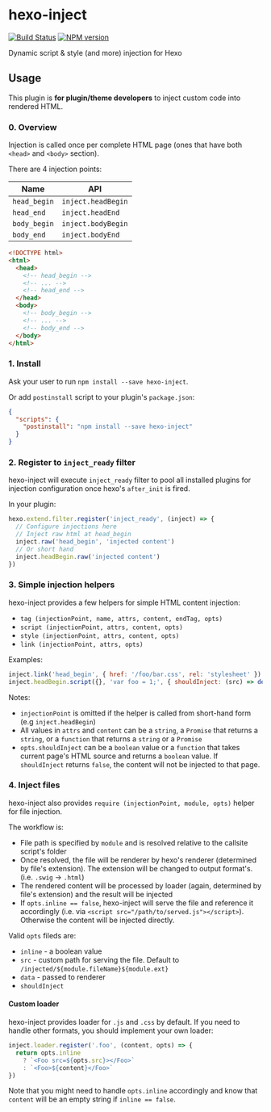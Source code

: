# hexo-inject

[![Build Status](https://travis-ci.org/hexojs/hexo-inject.svg?branch=master)](https://travis-ci.org/hexojs/hexo-inject)
[![NPM version](https://badge.fury.io/js/hexo-inject.svg)](https://www.npmjs.com/package/hexo-inject)

Dynamic script & style (and more) injection for Hexo

## Usage

This plugin is **for plugin/theme developers** to inject custom code into rendered HTML.

### 0. Overview

Injection is called once per complete HTML page (ones that have both `<head>` and `<body>` section).

There are 4 injection points:

Name | API
---- | ---------
`head_begin`  | `inject.headBegin`
`head_end`    | `inject.headEnd`
`body_begin`  | `inject.bodyBegin`
`body_end`    | `inject.bodyEnd`

```html
<!DOCTYPE html>
<html>
  <head>
    <!-- head_begin -->
    <!-- ... -->
    <!-- head_end -->
  </head>
  <body>
    <!-- body_begin -->
    <!-- ... -->
    <!-- body_end -->
  </body>
</html>
```

### 1. Install

Ask your user to run `npm install --save hexo-inject`.

Or add `postinstall` script to your plugin's `package.json`:

```json
{
  "scripts": {
    "postinstall": "npm install --save hexo-inject"
  }
}
```

### 2. Register to `inject_ready` filter

hexo-inject will execute `inject_ready` filter to pool all installed plugins for injection configuration once hexo's `after_init` is fired.

In your plugin:

```js
hexo.extend.filter.register('inject_ready', (inject) => {
  // Configure injections here
  // Inject raw html at head_begin
  inject.raw('head_begin', 'injected content')
  // Or short hand
  inject.headBegin.raw('injected content')
})
```

### 3. Simple injection helpers

hexo-inject provides a few helpers for simple HTML content injection:

* `tag (injectionPoint, name, attrs, content, endTag, opts)`
* `script (injectionPoint, attrs, content, opts)`
* `style (injectionPoint, attrs, content, opts)`
* `link (injectionPoint, attrs, opts)`

Examples:
```js
inject.link('head_begin', { href: '/foo/bar.css', rel: 'stylesheet' })
inject.headBegin.script({}, 'var foo = 1;', { shouldInject: (src) => determinedBy(src) })
```

Notes:
* `injectionPoint` is omitted if the helper is called from short-hand form (e.g `inject.headBegin`)
* All values in `attrs` and `content` can be a `string`, a `Promise` that returns a `string`, or a `function` that returns a `string` or a `Promise`
* `opts.shouldInject` can be a `boolean` value or a `function` that takes current page's HTML source and returns a `boolean` value. If `shouldInject` returns `false`, the content will not be injected to that page.

### 4. Inject files

hexo-inject also provides `require (injectionPoint, module, opts)` helper for file injection.

The workflow is:
* File path is specified by `module` and is resolved relative to the callsite script's folder
* Once resolved, the file will be renderer by hexo's renderer (determined by file's extension). The extension will be changed to output format's. (i.e. `.swig` -> `.html`)
* The rendered content will be processed by loader (again, determined by file's extension) and the result will be injected
* If `opts.inline == false`, hexo-inject will serve the file and reference it accordingly (i.e. via `<script src="/path/to/served.js"></script>`). Otherwise the content will be injected directly.

Valid `opts` fileds are:
* `inline` - a boolean value
* `src` - custom path for serving the file. Default to `/injected/${module.fileName}${module.ext}`
* `data` - passed to renderer
* `shouldInject`

#### Custom loader

hexo-inject provides loader for `.js` and `.css` by default. If you need to handle other formats, you should implement your own loader:

```js
inject.loader.register('.foo', (content, opts) => {
  return opts.inline
    ? `<Foo src=${opts.src}></Foo>`
    : `<Foo>${content}</Foo>`
})
```

Note that you might need to handle `opts.inline` accordingly and know that `content` will be an empty string if `inline == false`.
